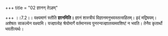 +++
title = "02 ज्ञानन् तेऽहम्"

+++
।।7.2।। वक्ष्यमाणं स्तौति **ज्ञानमिति।** ज्ञानं शास्त्रीयं
विज्ञानमनुभवस्तत्सहितम्। इदं मद्विषयम्। अशेषतः साकल्येन वक्ष्यामि।
यज्ज्ञात्वेह श्रेयोमार्गे वर्तमानस्य पुनरन्यज्ज्ञातव्यमवशिष्टं न भवति।
तेनैव कृतार्थो भवतीत्यर्थः।
